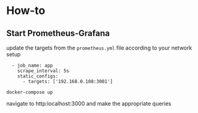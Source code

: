 # How-to

## Start Prometheus-Grafana

update the targets from the `prometheus.yml` file according to your network setup

```
  - job_name: app
    scrape_interval: 5s
    static_configs:
      - targets: ['192.168.0.108:3001']
```

```
docker-compose up
```
navigate to http:localhost:3000 and make the appropriate queries